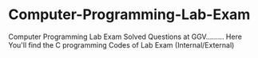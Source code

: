 # Computer-Programming-Lab-Exam
Computer Programming Lab Exam Solved Questions at GGV.........
Here You'll find the C programming Codes of Lab Exam (Internal/External)

